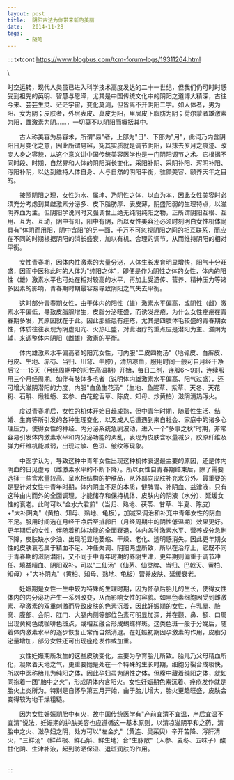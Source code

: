 ```yaml
---
layout: post
title:  阴阳古法为你带来新的美丽
date:   2014-11-28
tags:
      - 随笔
---
```

::: txtcont
https://www.blogbus.com/tcm-forum-logs/19311264.html

\

时空运转，现代人类虽已进入科学技术高度发达的二十一世纪，但我们仍可时时感受到祖先的英明、智慧与恩泽，尤其是中国传统文化中的阴阳之道博大精深，古往今来、芸芸生灵、茫茫宇宙，变化莫测，但皆离不开阴阳二字。如人体者，男为阳、女为阴；皮肤者，外层表皮、真皮为阳，里层皮下脂肪为阴；荷尔蒙者雄激素为阳，雌激素为阴......，一切莫不以阴阳而概括其中。

　　古人称美容为易容术，所谓"易"者，上部为"日"、下部为"月"，此词乃内含阴阳日月变化之意，因此所谓易容，究其实质就是调节阴阳，以抹去岁月之痕迹、改变人身之容貌，从这个意义讲中国传统美容医学也是一门阴阳调节之术。它根据不同时段、时期，自然界和人体的阴阳消长变化，采阳补阴、采阴补阳、泻阴补阳、泻阳补阴，以达到维持人体自身、人与自然的阴阳平衡，驻颜美容、颐养天年之目的。

　　按照阴阳之理，女性为水、属坤、乃阴性之体，以血为本，因此女性美容时必须充分考虑到其雌激素分泌多、皮下脂肪厚、表皮薄，阴盛阳弱的生理特点，以滋阴养血为主。但阴阳学说同时又强调世上绝无纯阴纯阳之物，正所谓阴阳互根、互用、互为、互动，阴中有阳，阳中有阴，所以女性美容还必须时刻明白女性机体尚具有"体阴而用阳，阴中含阳"的另一面，千万不可忽视阴阳之间的相互联系，而应在不同的时期根据阴阳的消长盛衰，加以有机、合理的调节，从而维持阴阳的相对平衡。

　　女性青春期，因体内性激素的大量分泌，人体生长发育明显增快，阳气十分旺盛，因而中医称此时的人体为"纯阳之体"，即便是作为阴性之体的女性，体内的阳性（雄）激素水平也可处在相对较高的水平，再加上受遗传、营养、精神压力等诸多因素的影响，青春期时期最容易导致阴阳之气失去平衡。

　　这时部分青春期女性，由于体内的阳性（雄）激素水平偏高，或阴性（雌）激素水平偏低，导致皮脂腺增生，皮脂分泌旺盛，而诱发痤疮，为什么女性痤疮在青春期多发，其原因就在于此。因此那些患有痤疮，尤其是四肢体毛较盛的青春期女性，体质往往表现为阴虚阳亢、火热旺盛，对此治疗的重点应是潜阳为主、滋阴为辅，来调整体内阴阳（雌雄）激素的平衡。

　　体内雄激素水平偏高者的阳亢女性，可内服"二皮四物汤"（地骨皮、白癣皮、丹皮、生地、赤芍、当归、川穹、牛膝），清热凉血，服用时间一般可自月经干净后12---15天（月经周期中的阳性高温期）开始，每日二剂，连服6～9剂，连续服用三个月经周期。如伴有肢体多毛者（说明体内雄激素水平偏高、阳气过盛），还可增大滋阴潜阳的力度，内服"白鱼生花汤"（生地、鱼腥草、紫草、天冬、天花粉、石斛、煅牡蛎、玄参、白花蛇舌草、陈皮、知母、炒黄柏）滋阴清热泻火。

　　度过青春期后，女性的机体开始日趋成熟，但中青年时期，随着性生活、结婚、生育等所引发的各种生理变化，以及成人后遭遇到来自社会、家庭中的诸多心理压力，使得女性的神经、内分泌系统急剧波动，进入一个"多事之秋"时期，非常容易引发体内激素水平和内分泌功能的紊乱，表现为皮肤含水量减少，胶原纤维及弹力纤维机能减弱，出现过敏、色斑、皱纹等现象。

　　中医学认为，导致这种中青年女性出现这种机体衰退最主要的原因，还是体内阴血的日见虚亏（雌激素水平的不断下降）。所以女性自青春期结束后，除了需要选择一些含水量较高、呈水相结构的护肤品，从外部向皮肤补充水分外。最重要的是要针对女性中青年时期，体内阴血不足的本质，健脾胃、补阴血、益津液，只有这种由内而外的全面调理，才能储存和保持机体、皮肤内的阴液（水分）、延缓女性的衰老。此时可以"金水六君煎"（当归、熟地、茯苓、甘草、半夏、陈皮）+"大补阴丸"（黄柏、知母、熟地、龟板），加减来调治和补充中青年女性的阴血不足。服用时间选在月经干净后至排卵日（月经周期中的阴性低温期）效果更好。　　更年期后的女性，伴随着机体功能的全面衰退，体内各种激素水平、营养成分急剧下降，皮肤缺水少油、出现明显地萎缩、干燥、老化、透明感消失。因此更年期女性的皮肤衰老属于精血不足、冲任失调、阴阳两虚所致，所以在治疗上，它既不同于青春期的滋阴潜阳，又不同于中青年时期的养阴生津，更年期则偏重于调节冲任、填益精血、阴阳双补，可以"二仙汤"（仙茅、仙灵脾、当归、巴戟天、黄柏、知母）+"大补阴丸"（黄柏、知母、熟地、龟板）营养皮肤、延缓衰老。

　　妊娠期是女性一生中较为特殊的生理时期，因为怀孕后胎儿的生长，使得女性体内的内分泌功产生一系列改变，从而影响女性的容貌。如黑色素细胞因受到雌激素、孕激素的双重刺激而导致皮肤的色素沉着，因此妊娠期的女性，在乳晕、腋窝、腹部、会阴、肛门、大腿内侧等部位色素可明显加深，并在颧、鼻、额、口周出现黄褐色或咖啡色斑点，或相互融合形成蝴蝶样斑。这类色斑一般于分娩后，随着体内激素水平的逐步恢复正常而自然消退。在妊娠初期因孕激素的作用，皮脂分泌量增加，部分女性还可出现痤疮发作或加重。

　　女性妊娠期所发生的这些皮肤变化，主要为孕育胎儿所致。胎儿乃父母精血所化，凝聚着天地之气，更重要她是处在一个特殊的生长时期，细胞分裂合成极快，所以中医称胎儿为纯阳之体，因此孕妇虽为阴性之体，但腹中藏着纯阳之体，就如同抱着一团"胎中之火"，形成阴体内含阳火。女性妊娠期色素沉着、痤疮发作就是胎火上炎所为。特别是自怀孕第五月开始，由于胎儿增大，胎火更趋旺盛，皮肤会变得较为地干燥粗糙。

　　因为女性妊娠期胎中有火，故中国传统医学有"产前宜清不宜温，产后宜温不宜清"说法，妊娠期的护肤美容也应遵循这一基本原则，以清凉滋阴平和之药，清胎中之火、滋孕妇之阴，处方可以"左金丸"（黄连、吴茱臾）辛开苦降、泻肝清火，"三鲜汤"（鲜芦根、鲜石斛、鲜生地）合"生脉散"（人参、麦冬、五味子）酸甘化阴、生津补液，起到防晒保湿、退斑润肤的作用。

\
:::
